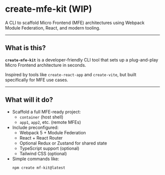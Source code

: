 # create-mfe-kit (WIP)

A CLI to scaffold Micro Frontend (MFE) architectures using Webpack Module Federation, React, and modern tooling.

---

## What is this?

**`create-mfe-kit`** is a developer-friendly CLI tool that sets up a plug-and-play Micro Frontend architecture in seconds.

Inspired by tools like `create-react-app` and `create-vite`, but built specifically for MFE use cases.

---

## What will it do?

- Scaffold a full MFE-ready project:
  - `container` (host shell)
  - `app1`, `app2`, etc. (remote MFEs)
- Include preconfigured:
  - Webpack 5 + Module Federation
  - React + React Router
  - Optional Redux or Zustand for shared state
  - TypeScript support (optional)
  - Tailwind CSS (optional)
- Simple commands like:
  ```bash
  npm create mf-kit@latest
  ```
